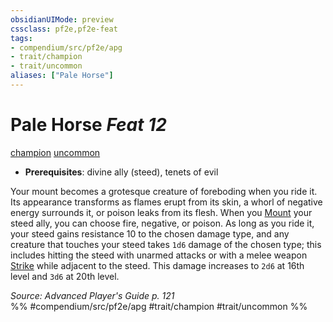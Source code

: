```yaml
---
obsidianUIMode: preview
cssclass: pf2e,pf2e-feat
tags:
- compendium/src/pf2e/apg
- trait/champion
- trait/uncommon
aliases: ["Pale Horse"]
---
```

# Pale Horse  *Feat 12*  
[champion](rules/traits/champion.md)  [uncommon](rules/traits/uncommon.md)  

- **Prerequisites**: divine ally (steed), tenets of evil

Your mount becomes a grotesque creature of foreboding when you ride it. Its appearance transforms as flames erupt from its skin, a whorl of negative energy surrounds it, or poison leaks from its flesh. When you [Mount](rules/actions/mount.md) your steed ally, you can choose fire, negative, or poison. As long as you ride it, your steed gains resistance 10 to the chosen damage type, and any creature that touches your steed takes `1d6` damage of the chosen type; this includes hitting the steed with unarmed attacks or with a melee weapon [Strike](rules/actions/strike.md) while adjacent to the steed. This damage increases to `2d6` at 16th level and `3d6` at 20th level.

*Source: Advanced Player's Guide p. 121*  
%% #compendium/src/pf2e/apg #trait/champion #trait/uncommon %%